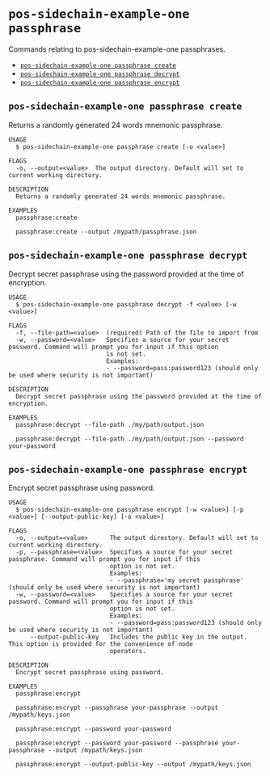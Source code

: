 # `pos-sidechain-example-one passphrase`

Commands relating to pos-sidechain-example-one passphrases.

- [`pos-sidechain-example-one passphrase create`](#pos-sidechain-example-one-passphrase-create)
- [`pos-sidechain-example-one passphrase decrypt`](#pos-sidechain-example-one-passphrase-decrypt)
- [`pos-sidechain-example-one passphrase encrypt`](#pos-sidechain-example-one-passphrase-encrypt)

## `pos-sidechain-example-one passphrase create`

Returns a randomly generated 24 words mnemonic passphrase.

```
USAGE
  $ pos-sidechain-example-one passphrase create [-o <value>]

FLAGS
  -o, --output=<value>  The output directory. Default will set to current working directory.

DESCRIPTION
  Returns a randomly generated 24 words mnemonic passphrase.

EXAMPLES
  passphrase:create

  passphrase:create --output /mypath/passphrase.json
```

## `pos-sidechain-example-one passphrase decrypt`

Decrypt secret passphrase using the password provided at the time of encryption.

```
USAGE
  $ pos-sidechain-example-one passphrase decrypt -f <value> [-w <value>]

FLAGS
  -f, --file-path=<value>  (required) Path of the file to import from
  -w, --password=<value>   Specifies a source for your secret password. Command will prompt you for input if this option
                           is not set.
                           Examples:
                           - --password=pass:password123 (should only be used where security is not important)

DESCRIPTION
  Decrypt secret passphrase using the password provided at the time of encryption.

EXAMPLES
  passphrase:decrypt --file-path ./my/path/output.json

  passphrase:decrypt --file-path ./my/path/output.json --password your-password
```

## `pos-sidechain-example-one passphrase encrypt`

Encrypt secret passphrase using password.

```
USAGE
  $ pos-sidechain-example-one passphrase encrypt [-w <value>] [-p <value>] [--output-public-key] [-o <value>]

FLAGS
  -o, --output=<value>      The output directory. Default will set to current working directory.
  -p, --passphrase=<value>  Specifies a source for your secret passphrase. Command will prompt you for input if this
                            option is not set.
                            Examples:
                            - --passphrase='my secret passphrase' (should only be used where security is not important)
  -w, --password=<value>    Specifies a source for your secret password. Command will prompt you for input if this
                            option is not set.
                            Examples:
                            - --password=pass:password123 (should only be used where security is not important)
      --output-public-key   Includes the public key in the output. This option is provided for the convenience of node
                            operators.

DESCRIPTION
  Encrypt secret passphrase using password.

EXAMPLES
  passphrase:encrypt

  passphrase:encrypt --passphrase your-passphrase --output /mypath/keys.json

  passphrase:encrypt --password your-password

  passphrase:encrypt --password your-password --passphrase your-passphrase --output /mypath/keys.json

  passphrase:encrypt --output-public-key --output /mypath/keys.json
```
